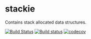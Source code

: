 # stackie
Contains stack allocated data structures.

[![Build Status](https://travis-ci.org/guangie88/stackie.svg?branch=master)](https://travis-ci.org/guangie88/stackie)
[![Build status](https://ci.appveyor.com/api/projects/status/8bi1ly0xvisay95w/branch/master?svg=true)](https://ci.appveyor.com/project/guangie88/stackie/branch/master)
[![codecov](https://codecov.io/gh/guangie88/stackie/branch/master/graph/badge.svg)](https://codecov.io/gh/guangie88/stackie)